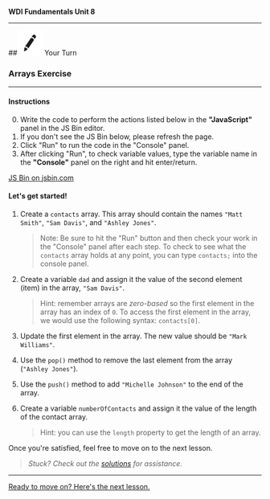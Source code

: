 **WDI Fundamentals Unit 8**

---

##![Your Turn](../assets/exercise.png) Your Turn

### Arrays Exercise

---

#### Instructions

0. Write the code to perform the actions listed below in the **"JavaScript"** panel in the JS Bin editor. 
0. If you don't see the JS Bin below, please refresh the page.
0. Click "Run" to run the code in the "Console" panel.
0. After clicking "Run", to check variable values, type the variable name in the **"Console"** panel on the right and hit enter/return.

<a class="jsbin-embed" href="http://jsbin.com/gikuni/edit?js,console&height600">JS Bin on jsbin.com</a><script src="http://static.jsbin.com/js/embed.min.js?3.40.3"></script>

#### Let's get started!

1. Create a `contacts` array. This array should contain the names `"Matt Smith"`, `"Sam Davis"`, and `"Ashley Jones"`.
	> Note: Be sure to hit the "Run" button and then check your work in the "Console" panel after each step. To check to see what the `contacts` array holds at any point, you can type `contacts;` into the console panel.
	
2. Create a variable `dad` and assign it the value of the second element (item) in the array, `"Sam Davis"`. 
	> Hint: remember arrays are _zero-based_ so the first element in the array has an index of `0`. To access the first element in the array, we would use the following syntax: `contacts[0]`.
	
3. Update the first element in the array. The new value should be `"Mark Williams"`.

4. Use the `pop()` method to remove the last element from the array (`"Ashley Jones"`).

5. Use the `push()` method to add `"Michelle Johnson"` to the end of the array.

6. Create a variable `numberOfContacts` and assign it the value of the length of the contact array.
	> Hint: you can use the `length` property to get the length of an array.


Once you're satisfied, feel free to move on to the next lesson.

> *Stuck? Check out the [solutions](../exercise-solutions.md#arrays) for assistance.*

---
[Ready to move on? Here's the next lesson.](loops.md)
